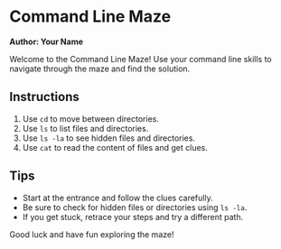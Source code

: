 # Command Line Maze
**Author: Your Name**

Welcome to the Command Line Maze! Use your command line skills to navigate through the maze and find the solution.

## Instructions
1. Use `cd` to move between directories.
2. Use `ls` to list files and directories.
3. Use `ls -la` to see hidden files and directories.
4. Use `cat` to read the content of files and get clues.

## Tips
- Start at the entrance and follow the clues carefully.
- Be sure to check for hidden files or directories using `ls -la`.
- If you get stuck, retrace your steps and try a different path.

Good luck and have fun exploring the maze!


